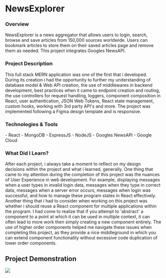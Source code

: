 # NewsExplorer

<h3>Overview</h3>
<p>NewsExplorer is a news aggregator that allows users to login, search, browse and save articles from 150,000 sources worldwide. Users can bookmark articles to store them on their saved articles page and remove them as needed. This project integrates Googles NewsAPI.</p>

<h3>Project Description</h3>
<p>This full stack MERN application was one of the first that i developed. During its creation i had the opportunity to further my understanding of database model & Web API creation, the use of middlewares in backend development, best practices when it came to endpoint creation and routing, the use controllers for request handling, loggers, component composition in React, user authentication, JSON Web Tokens, React state management, custom hooks, working with 3rd party API's and more. The project was implemented following a Figma design template and is responsive.</p>

<h3>Technologies & Tools</h3>
- React
- MongoDB
- ExpressJS
- NodeJS
- Googles NewsAPI
- Google Cloud

<h3>What Did I Learn?</h3>
<p>After each project, i always take a moment to reflect on my design decisions within the project and what i learned, generally. One thing that came to my attention during the completion of this project was the nuances of User Experience in web development. For example, displaying messages when a user types in invalid login data, messages when they type in correct data, messages when a server error occurs, messages when login was successful, and how to manage these program states in React effectively. Another thing that i had to consider when working on this project was whether i should reuse a React component for multiple applications within the program. I had come to realize that if you attempt to 'abstract' a component to a point at which it can be used in multiple context, it can often lead to more work then simply creating a new component entirely. The use of higher order components helped me navigate these issues when completing this project, as they provide a nice middleground in which you can extend component functionality without excessive code duplication of lower order components.</p>

## Project Demonstration

![](https://media.giphy.com/media/v1.Y2lkPTc5MGI3NjExMXpwZzFqM2lxODhpOTFwN2xxeHoxaXM4bHV5ZnNkejFnb2Jpa2U5eSZlcD12MV9pbnRlcm5hbF9naWZfYnlfaWQmY3Q9Zw/RNQEdMLA9BDF478vgf/giphy.gif)



